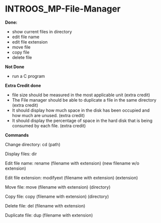 # INTROOS_MP-File-Manager

**Done:**
- show current files in directory
- edit file name
- edit file extension
- move file
- copy file
- delete file

**Not Done**
- run a C program

**Extra Credit done**
-  file size should be measured in the most applicable unit (extra credit)
- The File manager should be able to duplicate a file in the same directory (extra credit)
- It should display how much space in the disk has been occupied and how much are unused. (extra credit)
- It should display the percentage of space in the hard disk that is being consumed by each file. (extra credit) 

**Commands**

Change directory: cd (path)

Display files:
dir

Edit file name: rename (filename with extension) (new filename w/o extension)

Edit file extension: modifyext (filename with extension) (extension)

Move file: move (filename with extension) (directory)

Copy file: copy (filename with extension) (directory)

Delete file: del (filename with extension)

Duplicate file: dup (filename with extension) 